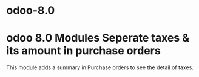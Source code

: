 # odoo-8.0
odoo 8.0 Modules
Seperate taxes & its amount in purchase orders
============================

This module adds a summary in Purchase orders to see the detail of taxes.
